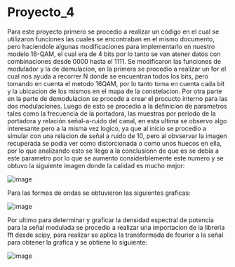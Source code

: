 # Proyecto_4

Para este proyecto primero se procedio a realizar un código en el cual se utilizaron funciones las cuales se encontraban en el mismo documento, pero haciendole algunas modificaciones para implementarlo en nuestro modelo 16-QAM, el cual era de 4 bits por lo tanto se van atener datos con combinaciones desde 0000 hasta el 1111. Se modificaron las funciones de modulador y la de demulacion, en la primera se procedio a realizar un for el cual nos ayuda a recorrer N donde se encuentran todos los bits, pero tomando en cuenta el metodo 16QAM, por lo tanto toma en cuenta cada bit y la ubicacion de los mismos en el mapa de la constelacion. Por otra parte en la parte de demodulacion se procede a crear el procucto interno para las dos modulaciones.
Luego de esto se procedio a la definicion de parametros tales como la frecuencia de la portadora, las muestras por periodo de la portadora y relación señal-a-ruido del canal, en esta ultima se observo algo interesante pero a la misma vez logico, ya que al inicio se procedio a simular con una relacion de señal a ruido de 10, pero al obvservar la imagen recuperada se podia ver como distorcionada o como unos huecos en ella, por lo que analizando esto se llego a la conclusionn de que es se debia a este parametro por lo que se aumento considerblemente este numero y se obtuvo la siguiente imagen donde la calidad es mucho mejor:

![image](https://user-images.githubusercontent.com/86036883/125568083-4475f29a-ff34-4804-90f7-f94ede7c1e2f.png)

Para las formas de ondas se obtuvieron las siguientes graficas:

![image](https://user-images.githubusercontent.com/86036883/125568312-577e9e3a-6e4a-4c60-82e9-48daf269b07c.png)

Por ultimo para determinar y graficar la densidad espectral de potencia para la señal modulada se procedio a realizar una importacion de la libreria fft desde scipy, para realizar se aplica la transformada de fourier a la señal para obtener la grafica y se obtiene lo siguiente:

![image](https://user-images.githubusercontent.com/86036883/125570640-e621ae65-4e21-4c5b-b291-a9be00392c10.png)



        
